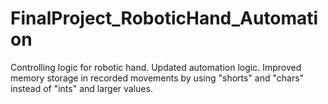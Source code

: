 # FinalProject_RoboticHand_Automation
Controlling logic for robotic hand. Updated automation logic.
Improved memory storage in recorded movements by using "shorts" and "chars" instead of "ints" and larger values.
